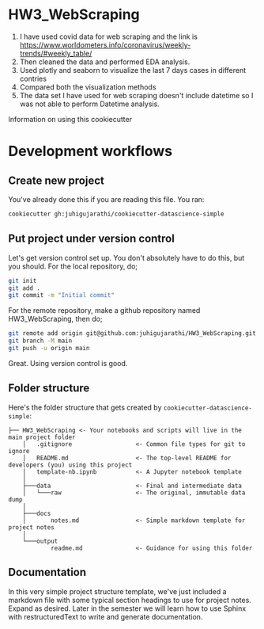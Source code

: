# HW3_WebScraping

1. I have used covid data for web scraping and the link is https://www.worldometers.info/coronavirus/weekly-trends/#weekly_table/ 
2. Then cleaned the data and performed EDA analysis.
3. Used plotly and seaborn to visualize the last 7 days cases in different contries
4. Compared both the visualization methods 
5. The data set I have used for web scraping doesn't include datetime so I was not able to perform Datetime analysis.


Information on using this cookiecutter

Development workflows
=======================

Create new project
----------------------

You've already done this if you are reading this file. You ran:

```bash
cookiecutter gh:juhigujarathi/cookiecutter-datascience-simple
```

Put project under version control
---------------------------------

Let's get version control set up. You don't absolutely have to do this, but you should. For the local repository, do;

```bash
git init
git add .
git commit -m "Initial commit"
```

For the remote repository, make a github repository named HW3_WebScraping, then do;

```bash
git remote add origin git@github.com:juhigujarathi/HW3_WebScraping.git
git branch -M main
git push -u origin main
```

Great. Using version control is good.


Folder structure
-----------------

Here's the folder structure that gets created by `cookiecutter-datascience-simple`:

	├── HW3_WebScraping	<- Your notebooks and scripts will live in the main project folder
		│   .gitignore					<- Common file types for git to ignore
		│   README.md					<- The top-level README for developers (you) using this project
		│   template-nb.ipynb			<- A Jupyter notebook template
		│
		├───data						<- Final and intermediate data
		│   └───raw						<- The original, immutable data dump
		│
		├───docs
		│       notes.md				<- Simple markdown template for project notes
		│
		└───output
				readme.md				<- Guidance for using this folder


Documentation
--------------

In this very simple project structure template, we've just included a markdown file with some typical
section headings to use for project notes. Expand as desired. Later in the semester we will learn how to
use Sphinx with restructuredText to write and generate documentation.



